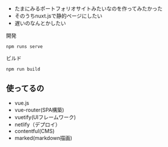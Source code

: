 - たまにみるポートフォリオサイトみたいなのを作ってみたかった
- そのうちnuxt.jsで静的ページにしたい
- 遅いのなんとかしたい

開発

```
npm runs serve
```

ビルド
```
npm run build
```

## 使ってるの
- vue.js
- vue-router(SPA構築)
- vuetify(UIフレームワーク)
- netlify（デプロイ）
- contentful(CMS)
-  marked(markdown描画)